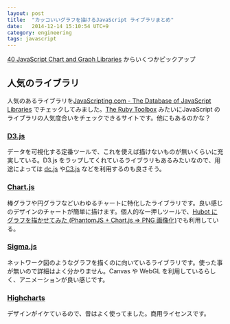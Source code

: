 ```yaml
---
layout: post
title:  "カッコいいグラフを描けるJavaScript ライブラリまとめ"
date:   2014-12-14 15:10:54 UTC+9
category: engineering
tags: javascript
---
```


[40 JavaScript Chart and Graph Libraries](http://jqueryhouse.com/javascript-chart-and-graph-libraries/) からいくつかピックアップ

## 人気のライブラリ

人気のあるライブラリを[JavaScripting.com - The Database of JavaScript Libraries](https://www.javascripting.com/data) でチェックしてみました。[The Ruby Toolbox](https://www.ruby-toolbox.com/) みたいにJavaScript のライブラリの人気度合いをチェックできるサイトです。他にもあるのかな？

### [D3.js](http://d3js.org/)

データを可視化する定番ツールで、これを使えば描けないものが無いくらいに充実している。D3.js をラップしてくれているライブラリもあるみたいなので、用途によっては [dc.js](https://github.com/dc-js/dc.js) や[C3.js](http://c3js.org/) などを利用するのも良さそう。

### [Chart.js](http://www.chartjs.org/)

棒グラフや円グラフなどいわゆるチャートに特化したライブラリです。良い感じのデザインのチャートが簡単に描けます。個人的な一押しツールで、[Hubot にグラフを描かせてみた (PhantomJS + Chart.js => PNG 画像化)](http://yulii.net/entries/61)でも利用している。

### [Sigma.js](http://sigmajs.org/)

ネットワーク図のようなグラフを描くのに向いているライブラリです。使った事が無いので詳細はよく分かりません。Canvas や WebGL を利用しているらしく、アニメーションが良い感じです。

### [Highcharts](http://www.highcharts.com/)

デザインがイケているので、昔はよく使ってました。商用ライセンスです。
